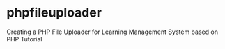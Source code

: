 # phpfileuploader
Creating a PHP File Uploader for Learning Management System based on PHP Tutorial
